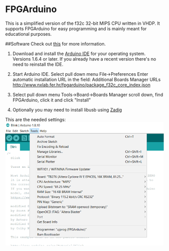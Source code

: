 # FPGArduino
This is a simplified version of the f32c 32-bit MIPS CPU written in VHDP. It supports FPGArduino for easy programming and is mainly meant for educational purposes.

##Software
Check out [this](http://www.nxlab.fer.hr/fpgarduino/) for more information.

1) Download and install the [Arduino IDE](https://www.arduino.cc/en/Main/Software) for your operating system. Versions 1.6.4 or later. If you already have a recent version there's no need to reinstall the IDE.

2) Start Arduino IDE. Select pull down menu File->Preferences
Enter automatic installation URL in the field:
Additional Boards Manager URLs
http://www.nxlab.fer.hr/fpgarduino/package_f32c_core_index.json

3) Select pull down menu Tools->Board->Boards Manager
scroll down, find FPGArduino, click it and click "Install"

4) Optionally you may need to install libusb using [Zadig](https://zadig.akeo.ie/)

This are the needed settings:
![Arduino](ArduinoFPGArduino.png)
